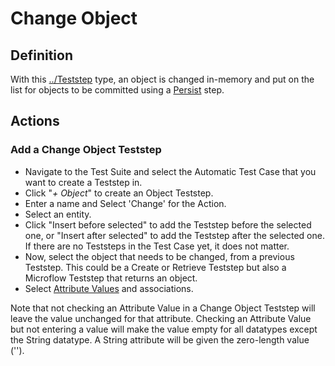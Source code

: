 # Change Object

## Definition

With this [../Teststep](.) type, an object is changed in-memory and put on the list for objects to be committed using a [Persist](persist) step.

## Actions

### Add a Change Object Teststep

- Navigate to the Test Suite and select the Automatic Test Case that you want to create a Teststep in.
- Click "*+ Object*" to create an Object Teststep.
- Enter a name and Select 'Change' for the Action.
- Select an entity.
- Click "Insert before selected" to add the Teststep before the selected one, or "Insert after selected" to add the Teststep after the selected one. If there are no Teststeps in the Test Case yet, it does not matter.
- Now, select the object that needs to be changed, from a previous Teststep. This could be a Create or Retrieve Teststep but also a Microflow Teststep that returns an object.
- Select [Attribute Values](../attribute-value) and associations.

Note that not checking an Attribute Value in a Change Object Teststep will leave the value unchanged for that attribute.
Checking an Attribute Value but not entering a value will make the value empty for all datatypes except the String datatype. A String attribute will be given the zero-length value (''). 